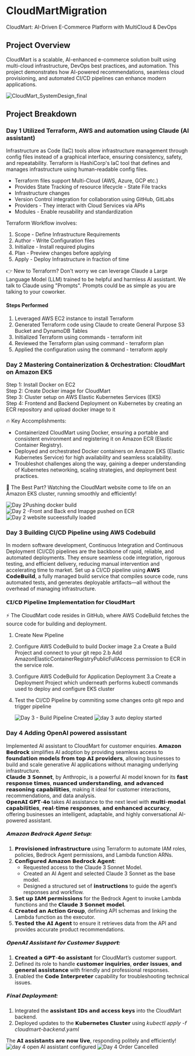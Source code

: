 # CloudMartMigration
CloudMart: AI-Driven E-Commerce Platform with MultiCloud & DevOps

## Project Overview
CloudMart is a scalable, AI-enhanced e-commerce solution built using multi-cloud infrastructure, DevOps best practices, and automation. This project demonstrates how AI-powered recommendations, seamless cloud provisioning, and automated CI/CD pipelines can enhance modern applications.

![CloudMart_SystemDesign_final](https://github.com/user-attachments/assets/c9d298ae-412e-4830-8efa-a6f4751ab909)


## Project Breakdown

### Day 1 Utilized Terraform, AWS and automation using Claude (AI assistant)

Infrastructure as Code (IaC) tools allow infrastructure management through config files instead of a graphical interface, ensuring consistency, safety, and repeatability. Terraform is HashiCorp's IaC tool that defines and manages infrastructure using human-readable config files. 
- Terraform files support Multi-Cloud (AWS, Azure, GCP etc.)
- Provides State Tracking of resource lifecycle - State File tracks
- Infrastructure changes
- Version Control integration for collaboration using GitHub, GitLabs
- Providers - They interact with Cloud Services via APIs
- Modules - Enable reusability and standardization

Terraform Workflow involves:
1. Scope - Define Infrastructure Requirements
2. Author - Write Configuration files
3. Initialize - Install required plugins
4. Plan - Preview changes before applying
5. Apply - Deploy Infrastructure in fraction of time

👉 New to Terraform? Don't worry we can leverage Claude a Large Language Model (LLM) trained to be helpful and harmless AI assistant. We talk to Claude using "Prompts". Prompts could be as simple as you are talking to your coworker.

#### Steps Performed
1. Leveraged AWS EC2 instance to install Terraform 
2. Generated Terraform code using Claude to create General Purpose S3 Bucket and DynamoDB Tables
3. Initialized Terraform using commands - terraform init
4. Reviewed the Terraform plan using command - terraform plan
5. Applied the configuration using the command - terraform apply



### Day 2 Mastering Containerization & Orchestration: CloudMart on Amazon EKS

Step 1: Install Docker on EC2  
Step 2: Create Docker image for CloudMart  
Step 3: Cluster setup on AWS Elastic Kubernetes Services (EKS)  
Step 4: Frontend and Backend Deployment on Kubernetes by creating an ECR repository and upload docker image to it  

🔥 Key Accomplishments:
- Containerized CloudMart using Docker, ensuring a portable and consistent environment and registering it on Amazon ECR (Elastic Container Registry).
- Deployed and orchestrated Docker containers on Amazon EKS (Elastic Kubernetes Service) for high availability and seamless scalability.
- Troubleshot challenges along the way, gaining a deeper understanding of Kubernetes networking, scaling strategies, and deployment best practices.

🌟 The Best Part?
Watching the CloudMart website come to life on an Amazon EKS cluster, running smoothly and efficiently!

![Day 2Pushing docker build](https://github.com/user-attachments/assets/ba178cb5-b73d-4927-bb5c-74592e30b0ab)
![Day 2 -Front and Back end Imapge pushed on ECR](https://github.com/user-attachments/assets/1bfb3430-4b01-4d02-af3a-f7c7c3105439)
![Day 2 website suceessfully loaded](https://github.com/user-attachments/assets/ddb2d460-09b6-4ec1-82eb-2ec122bc0edb)

### Day 3 Building CI/CD Pipeline using AWS Codebuild

In modern software development, Continuous Integration and Continuous Deployment (CI/CD) pipelines are the backbone of rapid, reliable, and automated deployments. They ensure seamless code integration, rigorous testing, and efficient delivery, reducing manual intervention and accelerating time to market.
Set up a CI/CD pipeline using 𝗔𝗪𝗦 𝗖𝗼𝗱𝗲𝗕𝘂𝗶𝗹𝗱, a fully managed build service that compiles source code, runs automated tests, and generates deployable artifacts—all without the overhead of managing infrastructure.

#### 𝗖𝗜/𝗖𝗗 𝗣𝗶𝗽𝗲𝗹𝗶𝗻𝗲 𝗜𝗺𝗽𝗹𝗲𝗺𝗲𝗻𝘁𝗮𝘁𝗶𝗼𝗻 𝗳𝗼𝗿 𝗖𝗹𝗼𝘂𝗱𝗠𝗮𝗿𝘁
⚡ The CloudMart code resides in GitHub, where AWS CodeBuild fetches the source code for building and deployment.
1. Create New Pipeline
2. Configure AWS CodeBuild to build Docker image
  2.a Create a Build Project and connect to your git repo
  2.b Add AmazonElasticContainerRegistryPublicFullAccess permission to ECR in the service role.
3. Configure AWS CodeBuild for Application Deployment
     3.a Create a Deployment Project which underneath performs kubectl commands used to deploy and configure EKS cluster
4. Test the CI/CD Pipeline by commiting some changes onto git repo and trigger pipeline
   
   ![Day 3 - Build Pipeline Created](https://github.com/user-attachments/assets/3600b752-d0f9-4f31-a4a7-c150fdea2be5)
   ![day 3 auto deploy started](https://github.com/user-attachments/assets/45d08671-0d8d-470e-a385-f49892d4021e)

### Day 4 Adding OpenAI powered assisstant

Implemented AI assistant to CloudMart for customer enquiries.
𝗔𝗺𝗮𝘇𝗼𝗻 𝗕𝗲𝗱𝗿𝗼𝗰𝗸 simplifies AI adoption by providing seamless access to 𝗳𝗼𝘂𝗻𝗱𝗮𝘁𝗶𝗼𝗻 𝗺𝗼𝗱𝗲𝗹𝘀 𝗳𝗿𝗼𝗺 𝘁𝗼𝗽 𝗔𝗜 𝗽𝗿𝗼𝘃𝗶𝗱𝗲𝗿𝘀, allowing businesses to build and scale generative AI applications without managing underlying infrastructure.  
𝗖𝗹𝗮𝘂𝗱𝗲 𝟯 𝗦𝗼𝗻𝗻𝗲𝘁, by Anthropic, is a powerful AI model known for its 𝗳𝗮𝘀𝘁 𝗿𝗲𝘀𝗽𝗼𝗻𝘀𝗲 𝘁𝗶𝗺𝗲𝘀, 𝗻𝘂𝗮𝗻𝗰𝗲𝗱 𝘂𝗻𝗱𝗲𝗿𝘀𝘁𝗮𝗻𝗱𝗶𝗻𝗴, 𝗮𝗻𝗱 𝗮𝗱𝘃𝗮𝗻𝗰𝗲𝗱 𝗿𝗲𝗮𝘀𝗼𝗻𝗶𝗻𝗴 𝗰𝗮𝗽𝗮𝗯𝗶𝗹𝗶𝘁𝗶𝗲𝘀, making it ideal for customer interactions, recommendations, and data analysis.  
𝗢𝗽𝗲𝗻𝗔𝗜 𝗚𝗣𝗧-𝟰𝗼 takes AI assistance to the next level with 𝗺𝘂𝗹𝘁𝗶-𝗺𝗼𝗱𝗮𝗹 𝗰𝗮𝗽𝗮𝗯𝗶𝗹𝗶𝘁𝗶𝗲𝘀, 𝗿𝗲𝗮𝗹-𝘁𝗶𝗺𝗲 𝗿𝗲𝘀𝗽𝗼𝗻𝘀𝗲𝘀, 𝗮𝗻𝗱 𝗲𝗻𝗵𝗮𝗻𝗰𝗲𝗱 𝗮𝗰𝗰𝘂𝗿𝗮𝗰𝘆, offering businesses an intelligent, adaptable, and highly conversational AI-powered assistant.  

##### 𝗔𝗺𝗮𝘇𝗼𝗻 𝗕𝗲𝗱𝗿𝗼𝗰𝗸 𝗔𝗴𝗲𝗻𝘁 𝗦𝗲𝘁𝘂𝗽:
1. 𝗣𝗿𝗼𝘃𝗶𝘀𝗶𝗼𝗻𝗲𝗱 𝗶𝗻𝗳𝗿𝗮𝘀𝘁𝗿𝘂𝗰𝘁𝘂𝗿𝗲 using Terraform to automate IAM roles, policies, Bedrock Agent permissions, and Lambda function ARNs.
2. 𝗖𝗼𝗻𝗳𝗶𝗴𝘂𝗿𝗲𝗱 𝗔𝗺𝗮𝘇𝗼𝗻 𝗕𝗲𝗱𝗿𝗼𝗰𝗸 𝗔𝗴𝗲𝗻𝘁:
      - Requested access to the Claude 3 Sonnet Model.
      - Created an AI Agent and selected Claude 3 Sonnet as the base model.
      - Designed a structured set of 𝗶𝗻𝘀𝘁𝗿𝘂𝗰𝘁𝗶𝗼𝗻𝘀 to guide the agent’s responses and workflow.
3. 𝗦𝗲𝘁 𝘂𝗽 𝗜𝗔𝗠 𝗽𝗲𝗿𝗺𝗶𝘀𝘀𝗶𝗼𝗻𝘀 for the Bedrock Agent to invoke Lambda functions and the 𝗖𝗹𝗮𝘂𝗱𝗲 𝟯 𝗦𝗼𝗻𝗻𝗲𝘁 𝗺𝗼𝗱𝗲𝗹.
4. 𝗖𝗿𝗲𝗮𝘁𝗲𝗱 𝗮𝗻 𝗔𝗰𝘁𝗶𝗼𝗻 𝗚𝗿𝗼𝘂𝗽, defining API schemas and linking the Lambda function as the executor.
5. 𝗧𝗲𝘀𝘁𝗲𝗱 𝘁𝗵𝗲 𝗔𝗜 𝗔𝗴𝗲𝗻𝘁 to ensure it retrieves data from the API and provides accurate product recommendations.

##### 𝗢𝗽𝗲𝗻𝗔𝗜 𝗔𝘀𝘀𝗶𝘀𝘁𝗮𝗻𝘁 𝗳𝗼𝗿 𝗖𝘂𝘀𝘁𝗼𝗺𝗲𝗿 𝗦𝘂𝗽𝗽𝗼𝗿𝘁:
1. 𝗖𝗿𝗲𝗮𝘁𝗲𝗱 𝗮 𝗚𝗣𝗧-𝟰𝗼 𝗮𝘀𝘀𝗶𝘀𝘁𝗮𝗻𝘁 for CloudMart’s customer support.
2. Defined its role to handle 𝗰𝘂𝘀𝘁𝗼𝗺𝗲𝗿 𝗶𝗻𝗾𝘂𝗶𝗿𝗶𝗲𝘀, 𝗼𝗿𝗱𝗲𝗿 𝗶𝘀𝘀𝘂𝗲𝘀, 𝗮𝗻𝗱 𝗴𝗲𝗻𝗲𝗿𝗮𝗹 𝗮𝘀𝘀𝗶𝘀𝘁𝗮𝗻𝗰𝗲 with friendly and professional responses.
3. Enabled the 𝗖𝗼𝗱𝗲 𝗜𝗻𝘁𝗲𝗿𝗽𝗿𝗲𝘁𝗲𝗿 capability for troubleshooting technical issues.

##### 𝗙𝗶𝗻𝗮𝗹 𝗗𝗲𝗽𝗹𝗼𝘆𝗺𝗲𝗻𝘁:
1. Integrated the 𝗮𝘀𝘀𝗶𝘀𝘁𝗮𝗻𝘁 𝗜𝗗𝘀 𝗮𝗻𝗱 𝗮𝗰𝗰𝗲𝘀𝘀 𝗸𝗲𝘆𝘀 into the CloudMart backend.
2. Deployed updates to the 𝗞𝘂𝗯𝗲𝗿𝗻𝗲𝘁𝗲𝘀 𝗖𝗹𝘂𝘀𝘁𝗲𝗿 using 𝘬𝘶𝘣𝘦𝘤𝘵𝘭 𝘢𝘱𝘱𝘭𝘺 -𝘧 𝘤𝘭𝘰𝘶𝘥𝘮𝘢𝘳𝘵-𝘣𝘢𝘤𝘬𝘦𝘯𝘥.𝘺𝘢𝘮𝘭

The 𝗔𝗜 𝗮𝘀𝘀𝗶𝘀𝘁𝗮𝗻𝘁𝘀 𝗮𝗿𝗲 𝗻𝗼𝘄 𝗹𝗶𝘃𝗲, responding politely and efficiently! 
![day 4 open AI assistant configured](https://github.com/user-attachments/assets/d06be7e1-4602-43f2-a300-2bc8a5cd9a26)
![Day 4 Order Cancelled](https://github.com/user-attachments/assets/59ef930d-675c-4a86-939a-cdc98060b42f)


